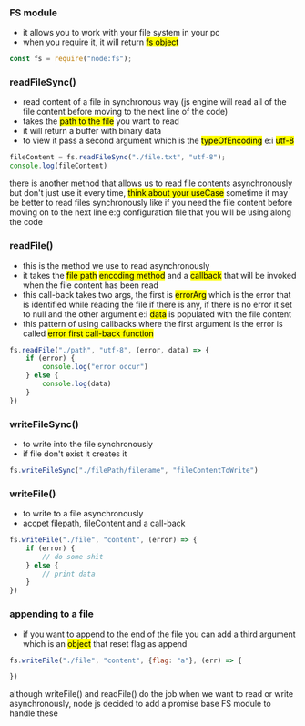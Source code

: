 ### FS module
- it allows you to work with your file system in your pc
- when you require it, it will return <mark>fs object</mark>

```js
const fs = require("node:fs");
```

### readFileSync()
- read content of a file in synchronous way (js engine will read all of the file content before moving to the next line of the code)
- takes the <mark>path to the file</mark> you want to read
- it will return a buffer with binary data
- to view it pass a second argument which is the <mark>typeOfEncoding</mark> e:i <mark>utf-8</mark>

```js
fileContent = fs.readFileSync("./file.txt", "utf-8");
console.log(fileContent)
```

there is another method that allows us to read file contents asynchronously but don't just use it every time, <mark>think about your useCase</mark> sometime it may be better to read files synchronously like if you need the file content before moving on to the next line e:g configuration file that you will be using along the code

### readFile()
- this is the method we use to read asynchronously
- it takes the <mark>file path</mark> <mark>encoding method</mark> and a <mark>callback</mark> that will be invoked when the file content has been read
- this call-back takes two args, the first is <mark>errorArg</mark> which is the error that is identified while reading the file if there is any, if there is no error it set to null and the other argument e:i <mark>data</mark> is populated with the file content
- this pattern of using callbacks where the first argument is the error is called <mark>error first call-back function</mark>
```js
fs.readFile("./path", "utf-8", (error, data) => {
    if (error) {
        console.log("error occur")
    } else {
        console.log(data)
    }
})
```

### writeFileSync()
- to write into the file synchronously
- if file don't exist it creates it
```js
fs.writeFileSync("./filePath/filename", "fileContentToWrite")
```

### writeFile()
- to write to a file asynchronously
- accpet filepath, fileContent and a call-back
```js
fs.writeFile("./file", "content", (error) => {
    if (error) {
        // do some shit
    } else {
        // print data
    }
})
```

### appending to a file
- if you want to append to the end of the file you can add a third argument which is an <mark>object</mark> that reset flag as append
```js
fs.writeFile("./file", "content", {flag: "a"}, (err) => {

})
```

although writeFile() and readFile() do the job when we want to read or write asynchronously, node js decided to add a promise base FS module to handle these